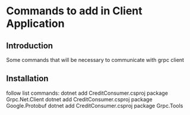 # Commands to add in Client Application

## Introduction

Some commands that will be necessary to communicate with grpc client


## Installation

follow list commands: 
dotnet add CreditConsumer.csproj package Grpc.Net.Client
dotnet add CreditConsumer.csproj package Google.Protobuf
dotnet add CreditConsumer.csproj package Grpc.Tools